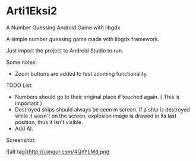 # Arti1Eksi2
A Number Guessing Android Game with libgdx

A simple number guessing game made with libgdx framework.

Just import the project to Android Studio to run. 

Some notes:
- Zoom buttons are added to test zooming functionality.

TODO List:


- Numbers should go to their original place if touched again. ( This is important )
- Destroyed ships should always be seen in screen. If a ship is destroyed while it wasn't on the screen,
  explosion image is drawed in its last position, thus it isn't visible.
- Add AI.


Screenshot:

![alt tag](http://i.imgur.com/4QnYLMd.png
